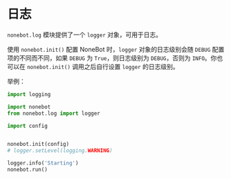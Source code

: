 # 日志

`nonebot.log` 模块提供了一个 `logger` 对象，可用于日志。

使用 `nonebot.init()` 配置 NoneBot 时，`logger` 对象的日志级别会随 `DEBUG` 配置项的不同而不同，如果 `DEBUG` 为 `True`，则日志级别为 `DEBUG`，否则为 `INFO`。你也可以在 `nonebot.init()` 调用之后自行设置 `logger` 的日志级别。

举例：

```python
import logging

import nonebot
from nonebot.log import logger

import config


nonebot.init(config)
# logger.setLevel(logging.WARNING)

logger.info('Starting')
nonebot.run()
```

